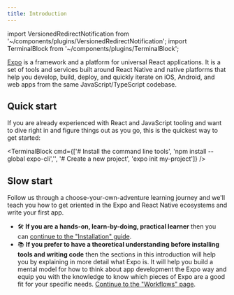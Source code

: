 ```yaml
---
title: Introduction
---
```


import VersionedRedirectNotification from '~/components/plugins/VersionedRedirectNotification';
import TerminalBlock from '~/components/plugins/TerminalBlock';

<VersionedRedirectNotification />

[Expo](http://expo.io) is a framework and a platform for universal React applications. It is a set of tools and services built around React Native and native platforms that help you develop, build, deploy, and quickly iterate on iOS, Android, and web apps from the same JavaScript/TypeScript codebase.

## Quick start

If you are already experienced with React and JavaScript tooling and want to dive right in and figure things out as you go, this is the quickest way to get started:

<TerminalBlock cmd={['# Install the command line tools', 'npm install --global expo-cli','', '# Create a new project', 'expo init my-project']} />

## Slow start

Follow us through a choose-your-own-adventure learning journey and we'll teach you how to get oriented in the Expo and React Native ecosystems and write your first app.

- ️🛠 **If you are a hands-on, learn-by-doing, practical learner** then you can [continue to the "Installation" guide](get-started/installation/).
- 📚 **If you prefer to have a theoretical understanding before installing tools and writing code** then the sections in this introduction will help you by explaining in more detail what Expo is. It will help you build a mental model for how to think about app development the Expo way and equip you with the knowledge to know which pieces of Expo are a good fit for your specific needs. [Continue to the "Workflows" page](introduction/managed-vs-bare/).
